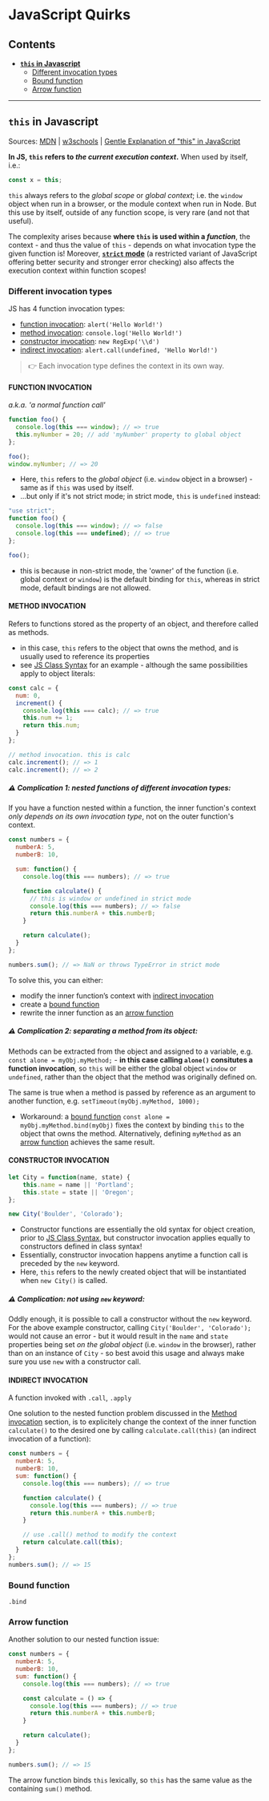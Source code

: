 # JavaScript Quirks

## Contents
- **[`this` in Javascript](#this-in-javascript)**
  - [Different invocation types](#different-invocation-types)
  - [Bound function](#bound-function)
  - [Arrow function](#arrow-function)
_____________

## `this` in Javascript
Sources: [MDN](https://developer.mozilla.org/en-US/docs/Web/JavaScript/Reference/Operators/this) | [w3schools](https://www.w3schools.com/js/js_this.asp) | [Gentle Explanation of "this" in JavaScript](https://dmitripavlutin.com/gentle-explanation-of-this-in-javascript/)

**In JS, `this` refers to *the current execution context*.** When used by itself, i.e.:
```js
const x = this;
```
`this` always refers to the *global scope* or *global context*; i.e. the `window` object when run in a browser, or the module context when run in Node. But this use by itself, outside of any function scope, is very rare (and not that useful).

The complexity arises because **where `this` is used within a *function***, the context - and thus the value of `this` - depends on what invocation type the given function is! Moreover, **[`strict` mode](https://developer.mozilla.org/en-US/docs/Web/JavaScript/Reference/Strict_mode)** (a restricted variant of JavaScript offering better security and stronger error checking) also affects the execution context within function scopes!

### Different invocation types
JS has 4 function invocation types:
- [function invocation](#function-invocation): `alert('Hello World!')`
- [method invocation](#method-invocation): `console.log('Hello World!')`
- [constructor invocation](#constructor-invocation): `new RegExp('\\d')`
- [indirect invocation](#indirect-invocation): `alert.call(undefined, 'Hello World!')`
> :point_right: Each invocation type defines the context in its own way.


#### FUNCTION INVOCATION
*a.k.a. 'a normal function call'*
```js
function foo() {
  console.log(this === window); // => true
  this.myNumber = 20; // add 'myNumber' property to global object
};

foo();
window.myNumber; // => 20
```
- Here, `this` refers to the *global object* (i.e. `window` object in a browser) - same as if `this` was used by itself.
- ...but only if it's not strict mode; in strict mode, `this` is `undefined` instead:

```js
"use strict";
function foo() {
  console.log(this === window); // => false
  console.log(this === undefined); // => true
};

foo();
```
- this is because in non-strict mode, the 'owner' of the function (i.e. global context or `window`) is the default binding for `this`, whereas in strict mode, default bindings are not allowed.


#### METHOD INVOCATION
Refers to functions stored as the property of an object, and therefore called as methods.
- in this case, `this` refers to the object that owns the method, and is usually used to reference its properties
- see [JS Class Syntax](/Javascript-Syntax.md#js-class-syntax) for an example - although the same possibilities apply to object literals:

```js
const calc = {
  num: 0,
  increment() {
    console.log(this === calc); // => true
    this.num += 1;
    return this.num;
  }
};

// method invocation. this is calc
calc.increment(); // => 1
calc.increment(); // => 2
```

##### :warning: Complication 1: nested functions of different invocation types:
If you have a function nested within a function, the inner function's context *only depends on its own invocation type*, not on the outer function's context.

```js
const numbers = {
  numberA: 5,
  numberB: 10,

  sum: function() {
    console.log(this === numbers); // => true

    function calculate() {
      // this is window or undefined in strict mode
      console.log(this === numbers); // => false
      return this.numberA + this.numberB;
    }

    return calculate();
  }
};

numbers.sum(); // => NaN or throws TypeError in strict mode
```
To solve this, you can either:
- modify the inner function’s context with [indirect invocation](#indirect-invocation)
- create a [bound function](#bound-function)
- rewrite the inner function as an [arrow function](#arrow-function)

##### :warning: Complication 2: separating a method from its object:
Methods can be extracted from the object and assigned to a variable, e.g. `const alone = myObj.myMethod;` - **in this case calling `alone()` consitutes a function invocation**, so `this` will be either the global object `window` or `undefined`, rather than the object that the method was originally defined on.

The same is true when a method is passed by reference as an argument to another function, e.g. `setTimeout(myObj.myMethod, 1000);`

- Workaround: a [bound function](#bound-function) `const alone = myObj.myMethod.bind(myObj)` fixes the context by binding `this` to the object that owns the method. Alternatively, defining `myMethod` as an [arrow function](#arrow-function) achieves the same result.


#### CONSTRUCTOR INVOCATION
```js
let City = function(name, state) {
    this.name = name || 'Portland';
    this.state = state || 'Oregon';
};

new City('Boulder', 'Colorado');
```
- Constructor functions are essentially the old syntax for object creation, prior to [JS Class Syntax](#js-class-syntax), but constructor invocation applies equally to constructors defined in class syntax!
- Essentially, constructor invocation happens anytime a function call is preceded by the `new` keyword.
- Here, `this` refers to the newly created object that will be instantiated when `new City()` is called.

##### :warning: Complication: not using `new` keyword:
Oddly enough, it is possible to call a constructor without the `new` keyword. For the above example constructor, calling `City('Boulder', 'Colorado');` would not cause an error - but it would result in the `name` and `state` properties being set *on the global object* (i.e. `window` in the browser), rather than on an instance of `City` - so best avoid this usage and always make sure you use `new` with a constructor call.


#### INDIRECT INVOCATION
A function invoked with `.call`, `.apply` 
 
One solution to the nested function problem discussed in the [Method invocation](#method-invocation) section, is to explicitely change the context of the inner function `calculate()` to the desired one by calling `calculate.call(this)` (an indirect invocation of a function):

```js
const numbers = {
  numberA: 5,
  numberB: 10,
  sum: function() {
    console.log(this === numbers); // => true

    function calculate() {
      console.log(this === numbers); // => true
      return this.numberA + this.numberB;
    }

    // use .call() method to modify the context
    return calculate.call(this);
  }
};
numbers.sum(); // => 15
```
 
### Bound function
`.bind`

### Arrow function

Another solution to our nested function issue:

```js
const numbers = {
  numberA: 5,
  numberB: 10,
  sum: function() {
    console.log(this === numbers); // => true

    const calculate = () => {
      console.log(this === numbers); // => true
      return this.numberA + this.numberB;
    }

    return calculate();
  }
};

numbers.sum(); // => 15
```

The arrow function binds `this` lexically, so `this` has the same value as the containing `sum()` method.
